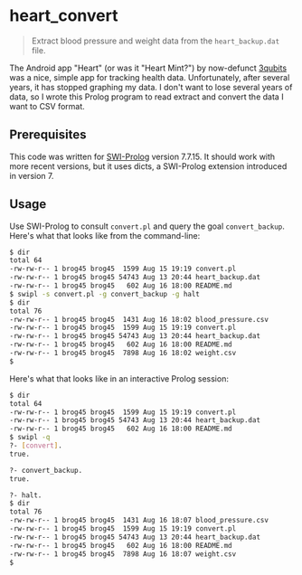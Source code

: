 # heart_convert

> Extract blood pressure and weight data from the `heart_backup.dat` file.

The Android app "Heart" (or was it "Heart Mint?") by now-defunct [3qubits](https://github.com/3qubits) was a nice, simple app for tracking health data. Unfortunately, after several years, it has stopped graphing my data. I don't want to lose several years of data, so I wrote this Prolog program to read extract and convert the data I want to CSV format.

## Prerequisites

This code was written for [SWI-Prolog](https://www.swi-prolog.org) version 7.7.15. It should work with more recent versions, but it uses dicts, a SWI-Prolog extension introduced in version 7.

## Usage

Use SWI-Prolog to consult `convert.pl` and query the goal `convert_backup`. Here's what that looks like from the command-line:

```sh
$ dir
total 64
-rw-rw-r-- 1 brog45 brog45  1599 Aug 15 19:19 convert.pl
-rw-rw-r-- 1 brog45 brog45 54743 Aug 13 20:44 heart_backup.dat
-rw-rw-r-- 1 brog45 brog45   602 Aug 16 18:00 README.md
$ swipl -s convert.pl -g convert_backup -g halt
$ dir
total 76
-rw-rw-r-- 1 brog45 brog45  1431 Aug 16 18:02 blood_pressure.csv
-rw-rw-r-- 1 brog45 brog45  1599 Aug 15 19:19 convert.pl
-rw-rw-r-- 1 brog45 brog45 54743 Aug 13 20:44 heart_backup.dat
-rw-rw-r-- 1 brog45 brog45   602 Aug 16 18:00 README.md
-rw-rw-r-- 1 brog45 brog45  7898 Aug 16 18:02 weight.csv
$
```

Here's what that looks like in an interactive Prolog session:

```sh
$ dir
total 64
-rw-rw-r-- 1 brog45 brog45  1599 Aug 15 19:19 convert.pl
-rw-rw-r-- 1 brog45 brog45 54743 Aug 13 20:44 heart_backup.dat
-rw-rw-r-- 1 brog45 brog45   602 Aug 16 18:00 README.md
$ swipl -q
?- [convert].
true.

?- convert_backup.
true.

?- halt.
$ dir
total 76
-rw-rw-r-- 1 brog45 brog45  1431 Aug 16 18:07 blood_pressure.csv
-rw-rw-r-- 1 brog45 brog45  1599 Aug 15 19:19 convert.pl
-rw-rw-r-- 1 brog45 brog45 54743 Aug 13 20:44 heart_backup.dat
-rw-rw-r-- 1 brog45 brog45   602 Aug 16 18:00 README.md
-rw-rw-r-- 1 brog45 brog45  7898 Aug 16 18:07 weight.csv
$ 
```
